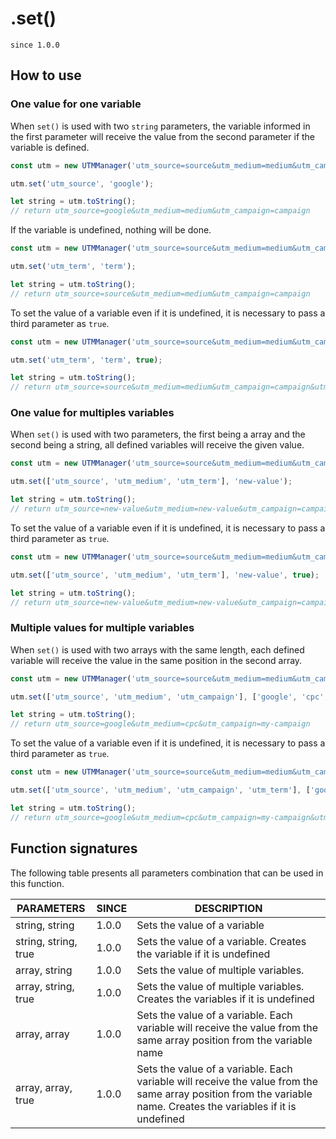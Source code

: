 # .set()

`since 1.0.0`

## How to use

### One value for one variable

When `set()` is used with two `string` parameters, the variable informed in the first parameter will receive the value from the second parameter if the variable is defined.

```js
const utm = new UTMManager('utm_source=source&utm_medium=medium&utm_campaign=campaign');

utm.set('utm_source', 'google');

let string = utm.toString();
// return utm_source=google&utm_medium=medium&utm_campaign=campaign
```

If the variable is undefined, nothing will be done.

```js
const utm = new UTMManager('utm_source=source&utm_medium=medium&utm_campaign=campaign');

utm.set('utm_term', 'term');

let string = utm.toString();
// return utm_source=source&utm_medium=medium&utm_campaign=campaign
```

To set the value of a variable even if it is undefined, it is necessary to pass a third parameter as `true`.

```js
const utm = new UTMManager('utm_source=source&utm_medium=medium&utm_campaign=campaign');

utm.set('utm_term', 'term', true);

let string = utm.toString();
// return utm_source=source&utm_medium=medium&utm_campaign=campaign&utm_term=term
```

### One value for multiples variables

When `set()` is used with two parameters, the first being a array and the second being a string, all defined variables will receive the given value.

```js
const utm = new UTMManager('utm_source=source&utm_medium=medium&utm_campaign=campaign');

utm.set(['utm_source', 'utm_medium', 'utm_term'], 'new-value');

let string = utm.toString();
// return utm_source=new-value&utm_medium=new-value&utm_campaign=campaign
```

To set the value of a variable even if it is undefined, it is necessary to pass a third parameter as `true`.

```js
const utm = new UTMManager('utm_source=source&utm_medium=medium&utm_campaign=campaign');

utm.set(['utm_source', 'utm_medium', 'utm_term'], 'new-value', true);

let string = utm.toString();
// return utm_source=new-value&utm_medium=new-value&utm_campaign=campaign&utm_term=new-value
```

### Multiple values for multiple variables

When `set()` is used with two arrays with the same length, each defined variable will receive the value in the same position in the second array.

```js
const utm = new UTMManager('utm_source=source&utm_medium=medium&utm_campaign=campaign');

utm.set(['utm_source', 'utm_medium', 'utm_campaign'], ['google', 'cpc', 'my-campaign']);

let string = utm.toString();
// return utm_source=google&utm_medium=cpc&utm_campaign=my-campaign
```

To set the value of a variable even if it is undefined, it is necessary to pass a third parameter as `true`.

```js
const utm = new UTMManager('utm_source=source&utm_medium=medium&utm_campaign=campaign');

utm.set(['utm_source', 'utm_medium', 'utm_campaign', 'utm_term'], ['google', 'cpc', 'my-campaign', 'term'], true);

let string = utm.toString();
// return utm_source=google&utm_medium=cpc&utm_campaign=my-campaign&utm_term=term
```

## Function signatures

The following table presents all parameters combination that can be used in this function.

| PARAMETERS           | SINCE | DESCRIPTION |
| -------------------- | ----- | ----------- |
| string, string       | 1.0.0 | Sets the value of a variable |
| string, string, true | 1.0.0 | Sets the value of a variable. Creates the variable if it is undefined |
| array, string        | 1.0.0 | Sets the value of multiple variables. |
| array, string, true  | 1.0.0 | Sets the value of multiple variables. Creates the variables if it is undefined |
| array, array         | 1.0.0 | Sets the value of a variable. Each variable will receive the value from the same array position from the variable name |
| array, array, true   | 1.0.0 | Sets the value of a variable. Each variable will receive the value from the same array position from the variable name. Creates the variables if it is undefined |
